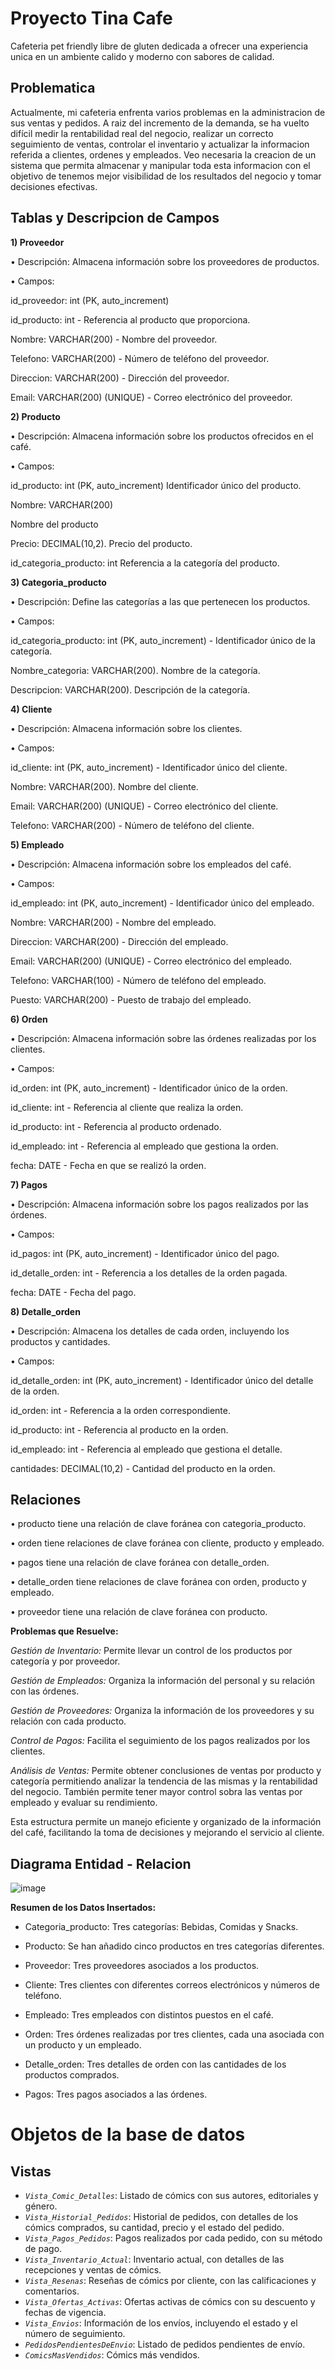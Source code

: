 # Proyecto Tina Cafe

Cafeteria pet friendly libre de gluten dedicada a ofrecer una experiencia unica en un ambiente calido y moderno con sabores de calidad.

## Problematica

Actualmente, mi cafeteria enfrenta varios problemas en la administracion de sus ventas y pedidos. A raiz del incremento de la demanda, se ha vuelto difícil medir la rentabilidad real del negocio, realizar un correcto seguimiento de ventas, controlar el inventario y actualizar la informacion referida a clientes, ordenes y empleados. Veo necesaria la creacion de un sistema que permita almacenar y manipular toda esta informacion con el objetivo de tenemos mejor visibilidad de los resultados del negocio y tomar decisiones efectivas.

## Tablas y Descripcion de Campos


**1) Proveedor**

• Descripción: Almacena información sobre los proveedores de productos. 

• Campos: 

id_proveedor: int (PK, auto_increment)

id_producto: int - Referencia al producto que proporciona.

Nombre: VARCHAR(200) - Nombre del proveedor.

Telefono: VARCHAR(200) - Número de teléfono del proveedor.

Direccion: VARCHAR(200) - Dirección del proveedor.

Email: VARCHAR(200) (UNIQUE) - Correo electrónico del proveedor.


**2) Producto** 

• Descripción: Almacena información sobre los productos ofrecidos en el café. 

• Campos:

id_producto: int (PK, auto_increment)
Identificador único del producto.

Nombre: VARCHAR(200) 

Nombre del producto

Precio: DECIMAL(10,2). Precio del producto. 

id_categoria_producto: int
Referencia a la categoría del producto.

**3) Categoria_producto** 

• Descripción: Define las categorías a las que pertenecen los productos. 

• Campos: 

id_categoria_producto: int (PK, auto_increment) - Identificador único de la categoría.

Nombre_categoria: VARCHAR(200). Nombre de la categoría. 

Descripcion: VARCHAR(200). Descripción de la categoría.

**4) Cliente** 

• Descripción: Almacena información sobre los clientes. 

• Campos: 

id_cliente: int (PK, auto_increment) - Identificador único del cliente. 

Nombre: VARCHAR(200). Nombre del cliente. 

Email: VARCHAR(200) (UNIQUE) - Correo electrónico del cliente.

Telefono: VARCHAR(200) - Número de teléfono del cliente.

**5) Empleado** 

• Descripción: Almacena información sobre los empleados del café. 

• Campos: 

id_empleado: int (PK, auto_increment) - Identificador único del empleado. 

Nombre: VARCHAR(200) - Nombre del empleado. 

Direccion: VARCHAR(200) - Dirección del empleado. 

Email: VARCHAR(200) (UNIQUE) - Correo electrónico del empleado.

Telefono: VARCHAR(100) - Número de teléfono del empleado. 

Puesto: VARCHAR(200) - Puesto de trabajo del empleado.

**6) Orden** 

• Descripción: Almacena información sobre las órdenes realizadas por los clientes. 

• Campos:

id_orden: int (PK, auto_increment) - Identificador único de la orden. 

id_cliente: int - Referencia al cliente que realiza la orden. 

id_producto: int - Referencia al producto ordenado. 

id_empleado: int - Referencia al empleado que gestiona la orden. 

fecha: DATE - Fecha en que se realizó la orden.

**7) Pagos** 

• Descripción: Almacena información sobre los pagos realizados por las órdenes. 

• Campos:

id_pagos: int (PK, auto_increment) - Identificador único del pago.

id_detalle_orden: int - Referencia a los detalles de la orden pagada.

fecha: DATE - Fecha del pago.

**8) Detalle_orden** 

• Descripción: Almacena los detalles de cada orden, incluyendo los productos y cantidades. 

• Campos: 

id_detalle_orden: int (PK, auto_increment) - Identificador único del detalle de la orden.

id_orden: int - Referencia a la orden correspondiente. 

id_producto: int - Referencia al producto en la orden. 

id_empleado: int - Referencia al empleado que gestiona el detalle. 

cantidades: DECIMAL(10,2) - Cantidad del producto en la orden.


## Relaciones

• producto tiene una relación de clave foránea con categoria_producto. 

• orden tiene relaciones de clave foránea con cliente, producto y empleado. 

• pagos tiene una relación de clave foránea con detalle_orden.

• detalle_orden tiene relaciones de clave foránea con orden, producto y empleado. 

• proveedor tiene una relación de clave foránea con producto.

**Problemas que Resuelve:**

*Gestión de Inventario:* Permite llevar un control de los productos por categoría y por proveedor.

*Gestión de Empleados:* Organiza la información del personal y su relación con las órdenes.

*Gestión de Proveedores:* Organiza la información de los proveedores y su relación con cada producto.

*Control de Pagos:* Facilita el seguimiento de los pagos realizados por los clientes.

*Análisis de Ventas:* Permite obtener conclusiones de ventas por producto y categoría permitiendo analizar la tendencia de las mismas y la rentabilidad del negocio. También permite tener mayor control sobra las ventas por empleado y evaluar su rendimiento.

Esta estructura permite un manejo eficiente y organizado de la información del café, facilitando la toma de decisiones y mejorando el servicio al cliente.



## Diagrama Entidad - Relacion

![image](https://github.com/user-attachments/assets/a858b2f7-7f5f-4963-9b14-a7461206a69e)

**Resumen de los Datos Insertados:**

- Categoria_producto: Tres categorías: Bebidas, Comidas y Snacks.

- Producto: Se han añadido cinco productos en tres categorías diferentes.

- Proveedor: Tres proveedores asociados a los productos.

- Cliente: Tres clientes con diferentes correos electrónicos y números de teléfono.

- Empleado: Tres empleados con distintos puestos en el café.

- Orden: Tres órdenes realizadas por tres clientes, cada una asociada con un producto y un empleado.

- Detalle_orden: Tres detalles de orden con las cantidades de los productos comprados.

- Pagos: Tres pagos asociados a las órdenes.

 # Objetos de la base de datos

 ## Vistas

- *`Vista_Comic_Detalles`*: Listado de cómics con sus autores, editoriales y género.
- *`Vista_Historial_Pedidos`*: Historial de pedidos, con detalles de los cómics comprados, su cantidad, precio y el estado del pedido. 
- *`Vista_Pagos_Pedidos`*: Pagos realizados por cada pedido, con su método de pago.
- *`Vista_Inventario_Actual`*: Inventario actual, con detalles de las recepciones y ventas de cómics.
- *`Vista_Resenas`*: Reseñas de cómics por cliente, con las calificaciones y comentarios. 
- *`Vista_Ofertas_Activas`*: Ofertas activas de cómics con su descuento y fechas de vigencia.
- *`Vista_Envios`*: Información de los envíos, incluyendo el estado y el número de seguimiento. 
- *`PedidosPendientesDeEnvio`*: Listado de pedidos pendientes de envío. 
- *`ComicsMasVendidos`*: Cómics más vendidos. 
